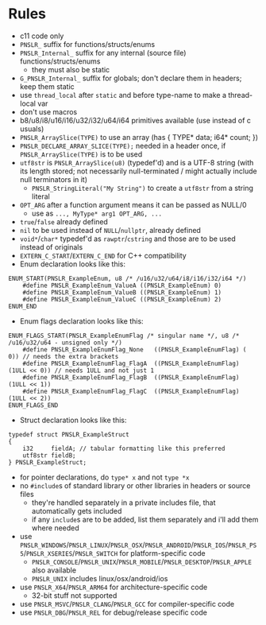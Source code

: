 # Rules

- c11 code only
- `PNSLR_` suffix for functions/structs/enums
- `PNSLR_Internal_` suffix for any internal (source file) functions/structs/enums
  - they must also be static
- `G_PNSLR_Internal_` suffix for globals; don't declare them in headers; keep them static
- use `thread_local` after `static` and before type-name to make a thread-local var
- don't use macros
- b8/u8/i8/u16/i16/u32/i32/u64/i64 primitives available (use instead of c usuals)
- `PNSLR_ArraySlice(TYPE)` to use an array (has { TYPE* data; i64* count; })
- `PNSLR_DECLARE_ARRAY_SLICE(TYPE);` needed in a header once, if `PNSLR_ArraySlice(TYPE)` is to be used
- `utf8str` is `PNSLR_ArraySlice(u8)` (typedef'd) and is a UTF-8 string (with its length stored; not necessarily null-terminated / might actually include null terminators in it)
  - `PNSLR_StringLiteral("My String")` to create a `utf8str` from a string literal
- `OPT_ARG` after a function argument means it can be passed as NULL/0
  - use as `..., MyType* arg1 OPT_ARG, ...`
- `true`/`false` already defined
- `nil` to be used instead of `NULL`/`nullptr`, already defined
- `void*`/`char*` typedef'd as `rawptr`/`cstring` and those are to be used instead of originals
- `EXTERN_C_START`/`EXTERN_C_END` for C++ compatibility
- Enum declaration looks like this:
```
ENUM_START(PNSLR_ExampleEnum, u8 /* /u16/u32/u64/i8/i16/i32/i64 */)
    #define PNSLR_ExampleEnum_ValueA ((PNSLR_ExampleEnum) 0)
    #define PNSLR_ExampleEnum_ValueB ((PNSLR_ExampleEnum) 1)
    #define PNSLR_ExampleEnum_ValueC ((PNSLR_ExampleEnum) 2)
ENUM_END
```
- Enum flags declaration looks like this:
```
ENUM_FLAGS_START(PNSLR_ExampleEnumFlag /* singular name */, u8 /* /u16/u32/u64 - unsigned only */)
    #define PNSLR_ExampleEnumFlag_None   ((PNSLR_ExampleEnumFlag) (        0)) // needs the extra brackets
    #define PNSLR_ExampleEnumFlag_FlagA  ((PNSLR_ExampleEnumFlag) (1ULL << 0)) // needs 1ULL and not just 1
    #define PNSLR_ExampleEnumFlag_FlagB  ((PNSLR_ExampleEnumFlag) (1ULL << 1))
    #define PNSLR_ExampleEnumFlag_FlagC  ((PNSLR_ExampleEnumFlag) (1ULL << 2))
ENUM_FLAGS_END
```
- Struct declaration looks like this:
```
typedef struct PNSLR_ExampleStruct
{
    i32     fieldA; // tabular formatting like this preferred
    utf8str fieldB;
} PNSLR_ExampleStruct;
```
- for pointer declarations, do `type* x` and not `type *x`
- no `#include`s of standard library or other libraries in headers or source files
  - they're handled separately in a private includes file, that automatically gets included
  - if any `include`s are to be added, list them separately and i'll add them where needed
- use `PNSLR_WINDOWS`/`PNSLR_LINUX`/`PNSLR_OSX`/`PNSLR_ANDROID`/`PNSLR_IOS`/`PNSLR_PS5`/`PNSLR_XSERIES`/`PNSLR_SWITCH` for platform-specific code
  - `PNSLR_CONSOLE`/`PNSLR_UNIX`/`PNSLR_MOBILE`/`PNSLR_DESKTOP`/`PNSLR_APPLE` also available
  - `PNSLR_UNIX` includes linux/osx/android/ios
- use `PNSLR_X64`/`PNSLR_ARM64` for architecture-specific code
  - 32-bit stuff not supported
- use `PNSLR_MSVC`/`PNSLR_CLANG`/`PNSLR_GCC` for compiler-specific code
- use `PNSLR_DBG`/`PNSLR_REL` for debug/release specific code
